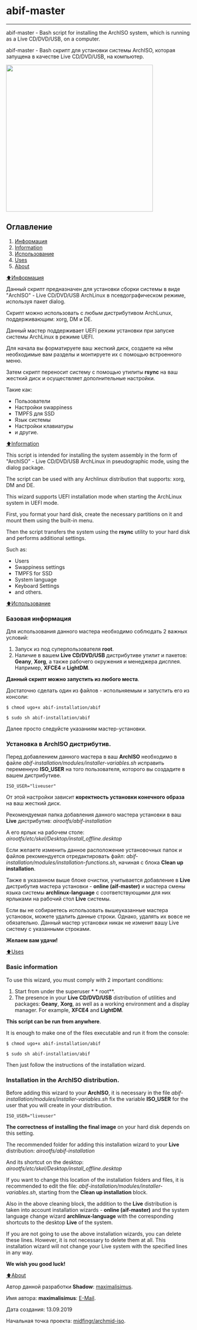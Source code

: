 # abif-master

****************************

abif-master - Bash script for installing the ArchISO system, which is running as a Live CD/DVD/USB, on a computer.

abif-master - Bash скрипт для установки системы ArchISO, которая запущена в качестве Live CD/DVD/USB, на компьютер.

<img src="https://raw.githubusercontent.com/maximalisimus/abif-master/master/image/abif-image.jpg"  height="400">

## Оглавление

1. [Информация](#Информация)
2. [Information](#Information)
4. [Использование](#Использование)
5. [Uses](#Uses)
6. [About](#About)

[:arrow_up:Информация](#Информация)

Данный скрипт предназначен для установки сборки системы в виде "ArchISO" - 
Live CD/DVD/USB ArchLinux в псевдографическом режиме, используя пакет dialog.

Скрипт можно использовать с любым дистрибутивом ArchLunux, поддерживающим: xorg, DM и DE. 

Данный мастер поддерживает UEFI режим установки при запуске системы ArchLinux в режиме UEFI.

Для начала вы форматируете ваш жесткий диск, создаете на нём необходимые вам разделы и монтируете их 
с помощью встроенного меню.

Затем скрипт переносит систему с помощью утилиты **rsync** на ваш жесткий диск и осуществляет дополнительные настройки.

Такие как: 
* Пользователи
* Настройки swappiness
* TMPFS для SSD
* Язык системы
* Настройки клавиатуры
* и другие.

[:arrow_up:Information](#Information)

This script is intended for installing the system assembly in the form of "ArchISO" -
Live CD/DVD/USB ArchLinux in pseudographic mode, using the dialog package.

The script can be used with any Archlinux distribution that supports: xorg, DM and DE.

This wizard supports UEFI installation mode when starting the ArchLinux system in UEFI mode.

First, you format your hard disk, create the necessary partitions on it and mount them
using the built-in menu.

Then the script transfers the system using the **rsync** utility to your hard disk and performs additional settings.

Such as:
* Users
* Swappiness settings
* TMPFS for SSD
* System language
* Keyboard Settings
* and others.

[:arrow_up:Использование](#Использование)

### Базовая информация

Для использования данного мастера необходимо соблюдать 2 важных условий:

1. Запуск из под суперпользователя **root**.
2. Наличие в вашем **Live CD/DVD/USB** дистрибутиве утилит и пакетов: **Geany**, **Xorg**, 
а также рабочего окружения и менеджера дисплея. Например, **XFCE4** и **LightDM**.

**Данный скрипт можно запустить из любого места**.
 
Достаточно сделать один из файлов - испольняемым и запустить его из консоли:

```
$ chmod ugo+x abif-installation/abif

$ sudo sh abif-installation/abif
```

Далее просто следуйсте указаниям мастер-установки.

### Установка в ArchISO дистрибутив.

Перед добавлением данного мастера в ваш **ArchISO** необходимо в файле 
*abif-installation/modules/installer-variables.sh* исправить переменную 
**ISO_USER** на того пользователя, которого вы создадите в вашем дистрибутиве.

```
ISO_USER="liveuser"
```

От этой настройки зависит **коректность установки конечного образа** на ваш жесткий диск.

Рекомендуемая папка добавления данного мастера установки в ваш **Live** дистрибутив: 
*airootfs/abif-installation*

А его ярлык на рабочем столе: *airootfs/etc/skel/Desktop/install_offline.desktop*

Если желаете изменить данное расположение установочных папок и файлов рекомендуется отредактировать 
файл: *abif-installation/modules/installation-functions.sh*, начиная с блока **Clean up installation**.

Также в указанном выше блоке очистки, учитывается добавление в **Live** дистрибутив
мастера установки - **online (aif-master)** и мастера смены языка системы **archlinux-language**
c соответствующими для них ярлыками на рабочий стол **Live** системы.

Если вы не собираетесь использовать вышеуказанные мастера установок, можете удалить данные строки.
Однако, удалять их вовсе не обязательно.
Данный мастер установки никак не изменит вашу Live систему с указанными строками.

**Желаем вам удачи!**

[:arrow_up:Uses](#Uses)

### Basic information

To use this wizard, you must comply with 2 important conditions:

1. Start from under the superuser * * root**.
2. The presence in your **Live CD/DVD/USB** distribution of utilities and packages: **Geany**, **Xorg**,
as well as a working environment and a display manager. For example, **XFCE4** and **LightDM**.

**This script can be run from anywhere**.

It is enough to make one of the files executable and run it from the console:

```
$ chmod ugo+x abif-installation/abif

$ sudo sh abif-installation/abif
```

Then just follow the instructions of the installation wizard.

### Installation in the ArchISO distribution.

Before adding this wizard to your **ArchISO**, it is necessary in the file
*abif-installation/modules/installer-variables.sh* fix the variable 
**ISO_USER** for the user that you will create in your distribution.

```
ISO_USER="liveuser"
```

**The correctness of installing the final image** on your hard disk depends on this setting.

The recommended folder for adding this installation wizard to your **Live** distribution: 
*airootfs/abif-installation*

And its shortcut on the desktop: *airootfs/etc/skel/Desktop/install_offline.desktop*

If you want to change this location of the installation folders and files, it is recommended to edit
the file: *abif-installation/modules/installer-variables.sh*, starting from the 
**Clean up installation** block.

Also in the above cleaning block, the addition to the **Live** distribution 
is taken into account installation wizards - **online (aif-master)** 
and the system language change wizard **archlinux-language** with the 
corresponding shortcuts to the desktop **Live** of the system.

If you are not going to use the above installation wizards, you can delete these lines. 
However, it is not necessary to delete them at all. 
This installation wizard will not change your Live system with the specified lines in any way.

**We wish you good luck!**

[:arrow_up:About](#About)

Автор данной разработки **Shadow**: [maximalisimus](https://github.com/maximalisimus).

Имя автора: **maximalisimus**: [E-Mail](mailto:maximalis171091@yandex.ru).

Дата создания: 13.09.2019
    
Начальная точка проекта: [midfingr/archmid-iso](https://github.com/midfingr/archmid-iso.git/airootfs/abif-master/).

